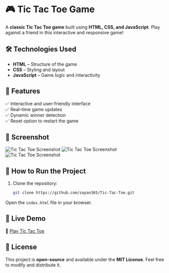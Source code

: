 # 🎮 Tic Tac Toe Game  

A **classic Tic Tac Toe game** built using **HTML, CSS, and JavaScript**. Play against a friend in this interactive and responsive game!  

## 🛠 Technologies Used  
- **HTML** – Structure of the game  
- **CSS** – Styling and layout  
- **JavaScript** – Game logic and interactivity  

## 🚀 Features  
✅ Interactive and user-friendly interface  
✅ Real-time game updates  
✅ Dynamic winner detection  
✅ Reset option to restart the game  

## 📸 Screenshot  
![Tic Tac Toe Screenshot](https://i.ibb.co/BHf4tC81/image.png) 
![Tic Tac Toe Screenshot](https://i.ibb.co/k64wLC2F/image.png)
![Tic Tac Toe Screenshot](https://i.ibb.co/C5cCQxRm/image.png)

## 🔧 How to Run the Project  
1. Clone the repository:  
   ```bash
   git clone https://github.com/sayan365/Tic-Tac-Toe.git
Open the `index.html` file in your browser.

## 📌 Live Demo  
🔗 [Play Tic Tac Toe](https://tic-tac-toe-3000.netlify.app/)   

## 📜 License  
This project is **open-source** and available under the **MIT License**. Feel free to modify and distribute it.
